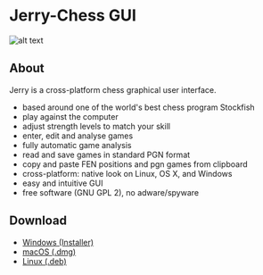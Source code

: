 # Jerry-Chess GUI

![alt text](https://raw.githubusercontent.com/asdfjkl/jerry/master/various/screenshot.jpg)

## About
Jerry is a cross-platform chess graphical user interface.

* based around one of the world's best chess program Stockfish
* play against the computer
* adjust strength levels to match your skill
* enter, edit and analyse games
* fully automatic game analysis
* read and save games in standard PGN format
* copy and paste FEN positions and pgn games from clipboard
* cross-platform: native look on Linux, OS X, and Windows
* easy and intuitive GUI
* free software (GNU GPL 2), no adware/spyware

## Download

* [Windows (Installer)](https://github.com/asdfjkl/jerry/releases/download/v.306/SetupJerryChess.exe)
* [macOS (.dmg)](https://github.com/asdfjkl/jerry/releases/download/v.306/Jerry.dmg)
* [Linux (.deb)](https://github.com/asdfjkl/jerry/releases/download/v31/jerry_3.1.0-1_amd64.deb)
